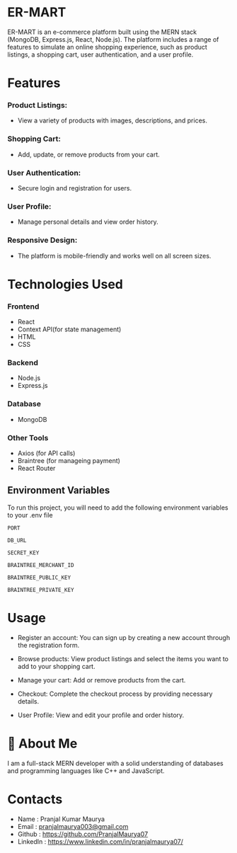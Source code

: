 
# ER-MART

ER-MART is an e-commerce platform built using the MERN stack (MongoDB, Express.js, React, Node.js). The platform includes a range of features to simulate an online shopping experience, such as product listings, a shopping cart, user authentication, and a user profile.
# Features

### Product Listings: 
- View a variety of products with images, descriptions, and prices.
### Shopping Cart:
- Add, update, or remove products from your cart.
### User Authentication:
- Secure login and registration for users.
### User Profile:
- Manage personal details and view order history. 
### Responsive Design:
- The platform is mobile-friendly and works well on all screen sizes.

    


# Technologies Used

### Frontend

- React
- Context API(for state management)
- HTML 
- CSS

### Backend

- Node.js
- Express.js 

### Database

- MongoDB

### Other Tools

- Axios (for API calls)
- Braintree (for manageing payment)
-  React Router




## Environment Variables

To run this project, you will need to add the following environment variables to your .env file

`PORT`

`DB_URL`

`SECRET_KEY`

`BRAINTREE_MERCHANT_ID`

`BRAINTREE_PUBLIC_KEY`

`BRAINTREE_PRIVATE_KEY`








# Usage


- Register an account: You can sign up by creating a new account through the registration form.

- Browse products: View product listings and select the items you want to add to your shopping cart.
- Manage your cart: Add or remove products from the cart.
- Checkout: Complete the checkout process by providing necessary details.
- User Profile: View and edit your profile and order history.
# 🚀 About Me
I am a full-stack MERN developer with a solid understanding of databases and programming languages like C++ and JavaScript.


# Contacts

- Name : Pranjal Kumar Maurya
- Email : pranjalmaurya003@gmail.com
- Github : https://github.com/PranjalMaurya07
- LinkedIn : https://www.linkedin.com/in/pranjalmaurya07/
